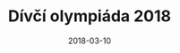 ---
title: Dívčí olympiáda 2018
layout: gallery
type: gallery
date: 2018-03-10
imgseries: 2018
gallery: divci-olympiada-2018
titimg: /imgs/gallery/divci-olympiada-2018/title.JPG
---